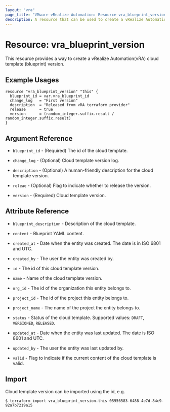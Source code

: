 ```yaml
---
layout: "vra"
page_title: "VMware vRealize Automation: Resource vra_blueprint_version"
description: A resource that can be used to create a vRealize Automation cloud template version.
---
```


# Resource: vra\_blueprint\_version

This resource provides a way to create a vRealize Automation(vRA) cloud template (blueprint) version.

## Example Usages

```hcl
resource "vra_blueprint_version" "this" {
  blueprint_id = var.vra_blueprint_id
  change_log   = "First version"
  description  = "Released from vRA terraform provider"
  release      = true
  version      = (random_integer.suffix.result / random_integer.suffix.result)
}
```

## Argument Reference

* `blueprint_id` - (Required) The id of the cloud template.

* `change_log` - (Optional) Cloud template version log.

* `description` - (Optional) A human-friendly description for the cloud template version. 
 
* `releae` - (Optional) Flag to indicate whether to release the version.

* `version` - (Required) Cloud template version.


## Attribute Reference

* `blueprint_description` - Description of the cloud template.

* `content` - Blueprint YAML content.

* `created_at` - Date when the entity was created. The date is in ISO 6801 and UTC.

* `created_by` - The user the entity was created by.

* `id` - The id of this cloud template version.

* `name` - Name of the cloud template version.

* `org_id` - The id of the organization this entity belongs to.

* `project_id` - The id of the project this entity belongs to.

* `project_name` - The name of the project the entity belongs to.

* `status` - Status of the cloud template. Supported values: `DRAFT`, `VERSIONED`, `RELEASED`.

* `updated_at` - Date when the entity was last updated. The date is ISO 8601 and UTC.

* `updated_by` - The user the entity was last updated by.

* `valid` - Flag to indicate if the current content of the cloud template is valid.

## Import

Cloud template version can be imported using the id, e.g.

`$ terraform import vra_blueprint_version.this 05956583-6488-4e7d-84c9-92a7b7219a15`
